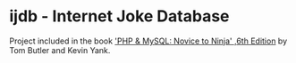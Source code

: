 # ijdb - Internet Joke Database

Project included in the book ['PHP & MySQL: Novice to Ninja' ,6th Edition](https://www.sitepoint.com/premium/books/php-mysql-novice-to-ninja-6th-edition) 
by Tom Butler and Kevin Yank.
